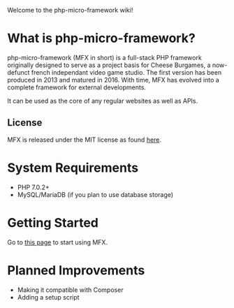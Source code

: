 Welcome to the php-micro-framework wiki!

# What is php-micro-framework?

php-micro-framework (MFX in short) is a full-stack PHP framework originally designed to serve as a project basis for Cheese Burgames, a now-defunct french independant video game studio. The first version has been produced in 2013 and matured in 2016. With time, MFX has evolved into a complete framework for external developments.

It can be used as the core of any regular websites as well as APIs.

## License

MFX is released under the MIT license as found [here](../blob/master/LICENSE).

# System Requirements

* PHP 7.0.2+
* MySQL/MariaDB (if you plan to use database storage)

# Getting Started

Go to [this page](GettingStarted) to start using MFX.

# Planned Improvements

* Making it compatible with Composer
* Adding a setup script
